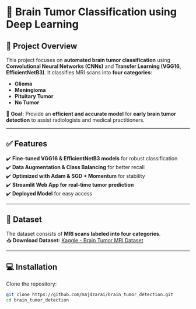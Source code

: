 # 🧠 Brain Tumor Classification using Deep Learning

## 🚀 Project Overview
This project focuses on **automated brain tumor classification** using **Convolutional Neural Networks (CNNs)** and **Transfer Learning (VGG16, EfficientNetB3)**. It classifies MRI scans into **four categories**:
- **Glioma**
- **Meningioma**
- **Pituitary Tumor**
- **No Tumor**

🎯 **Goal:** Provide an **efficient and accurate model** for **early brain tumor detection** to assist radiologists and medical practitioners.

---

## ✅ Features
✔️ **Fine-tuned VGG16 & EfficientNetB3 models** for robust classification  
✔️ **Data Augmentation & Class Balancing** for better recall  
✔️ **Optimized with Adam & SGD + Momentum** for stability  
✔️ **Streamlit Web App for real-time tumor prediction**  
✔️ **Deployed Model** for easy access  

---

## 📂 Dataset
The dataset consists of **MRI scans labeled into four categories**.  
📥 **Download Dataset:** [Kaggle - Brain Tumor MRI Dataset](https://www.kaggle.com/datasets/navoneel/brain-mri-images-for-brain-tumor-detection)  

---

## 💻 Installation
Clone the repository:
```bash
git clone https://github.com/majdzarai/brain_tumor_detection.git
cd brain_tumor_detection
